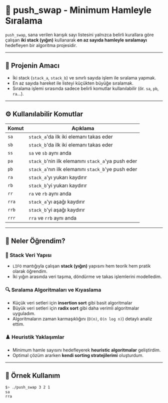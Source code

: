 # 🔁 push_swap - Minimum Hamleyle Sıralama

`push_swap`, sana verilen karışık sayı listesini yalnızca belirli kurallara göre çalışan **iki stack (yığın)** kullanarak **en az sayıda hamleyle sıralamayı** hedefleyen bir algoritma projesidir. 

---

## 🎯 Projenin Amacı

- İki stack (`stack_a`, `stack_b`) ve sınırlı sayıda işlem ile sıralama yapmak.
- En az sayıda hareket ile listeyi küçükten büyüğe sıralamak.
- Sıralama işlemi sırasında sadece belirli komutlar kullanılabilir (ör. `sa`, `pb`, `ra`...).

---

## ⚙️ Kullanılabilir Komutlar

| Komut | Açıklama                            |
|-------|-------------------------------------|
| `sa`  | `stack_a`'da ilk iki elemanı takas eder |
| `sb`  | `stack_b`'da ilk iki elemanı takas eder |
| `ss`  | `sa` ve `sb` aynı anda               |
| `pa`  | `stack_b`'nin ilk elemanını `stack_a`'ya push eder |
| `pb`  | `stack_a`'nın ilk elemanını `stack_b`'ye push eder |
| `ra`  | `stack_a`'yı yukarı kaydırır         |
| `rb`  | `stack_b`'yi yukarı kaydırır         |
| `rr`  | `ra` ve `rb` aynı anda               |
| `rra` | `stack_a`'yı aşağı kaydırır          |
| `rrb` | `stack_b`'yi aşağı kaydırır          |
| `rrr` | `rra` ve `rrb` aynı anda             |

---

## 🧠 Neler Öğrendim?

### 📌 Stack Veri Yapısı
- `LIFO` mantığıyla çalışan **stack (yığın)** yapısını hem teorik hem pratik olarak öğrendim.
- İki yığın arasında veri taşıma, döndürme ve takas işlemlerini modelledim.

### 🔍 Sıralama Algoritmaları ve Kıyaslama
- Küçük veri setleri için **insertion sort** gibi basit algoritmalar
- Büyük veri setleri için **radix sort** gibi daha verimli algoritmalar uyguladım.
- Algoritmaların zaman karmaşıklığını (`O(n)`, `O(n log n)`) detaylı analiz ettim.

### ♟️ Heuristik Yaklaşımlar
- Minimum hamle sayısını hedefleyerek **heuristic algoritmalar** geliştirdim.
- Optimal çözüm ararken **kendi sorting stratejilerimi** oluşturdum.

---

## 🔬 Örnek Kullanım

```bash
$> ./push_swap 3 2 1
sa
rra
